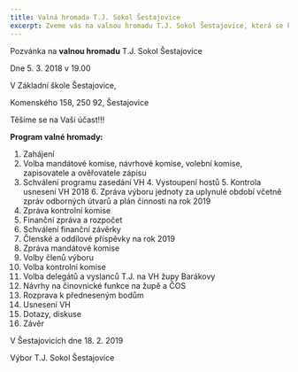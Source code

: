 ```yaml
---
title: Valná hromada T.J. Sokol Šestajovice
excerpt: Zveme vás na valnou hromadu T.J. Sokol Šestajovice, která se koná v úterý 5. března 2019 od 19.00 v Základní škole Šestajovice, Komenského 158, 250 92, Šestajovice.
---
```



Pozvánka na **valnou hromadu** T.J. Sokol Šestajovice

Dne 5. 3. 2018 v 19.00

V Základní škole Šestajovice, 

Komenského 158, 250 92, Šestajovice

Těšíme se na Vaši účast!!!

**Program valné hromady:**

1. Zahájení
2. Volba mandátové komise, návrhové komise, volební komise, zapisovatele a ověřovatele zápisu
3. Schválení programu zasedání VH
4. Vystoupení hostů
5. Kontrola usnesení VH 2018
6. Zpráva výboru jednoty za uplynulé období včetně zpráv odborných útvarů a plán činnosti na rok 2019
7. Zpráva kontrolní komise
8. Finanční zpráva a rozpočet
9. Schválení finanční závěrky
10. Členské a oddílové příspěvky na rok 2019
11. Zpráva mandátové komise
12. Volby členů výboru
13. Volba kontrolní komise
14. Volba delegátů a vyslanců T.J. na VH župy Barákovy
15. Návrhy na činovnické funkce na župě a ČOS
16. Rozprava k předneseným bodům
17. Usnesení VH
18. Dotazy, diskuse
19. Závěr


V Šestajovicích dne 18. 2. 2019

Výbor T.J. Sokol Šestajovice